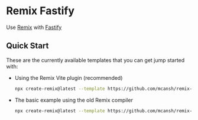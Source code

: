 # Remix Fastify

Use [Remix](https://remix.run) with [Fastify](http://fastify.io)

## Quick Start

These are the currently available templates that you can get jump started with:

- Using the Remix Vite plugin (recommended)

  ```sh
  npx create-remix@latest --template https://github.com/mcansh/remix-fastify/tree/main/examples/vite
  ```

- The basic example using the old Remix compiler
  ```sh
  npx create-remix@latest --template https://github.com/mcansh/remix-fastify/tree/main/examples/basic
  ```
